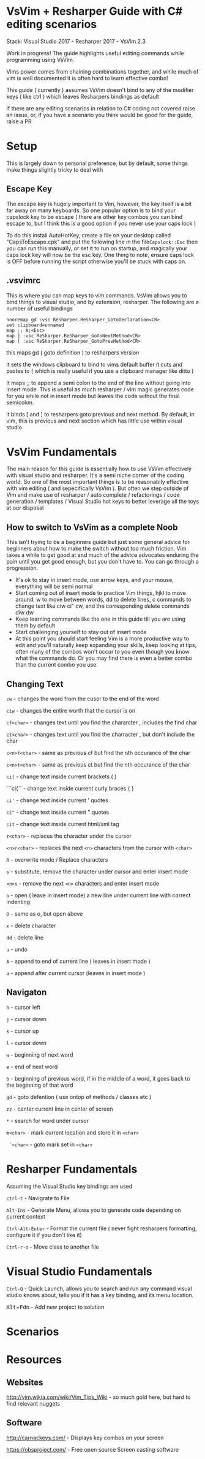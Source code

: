 # VsVim + Resharper Guide with C# editing scenarios

Stack: Visual Studio 2017 - Resharper 2017 - VsVim 2.3

Work in progress!  The guide highlights useful editing commands while programming using VsVim.  

Vims power comes from chaining combinations together, and while much of vim is well documented it is often hard to learn effective combo!

This guide ( currently ) assumes VsVim doesn't bind to any of the modifier keys ( like ctrl ) which leaves Resharpers bindings as default

If there are any editing scenarios in relation to C# coding not covered raise an issue, or, if you have a scenario you think would be good for the guide, raise a PR


# Setup

This is largely down to personal preference, but by default, some things make things slightly tricky to deal with

## Escape Key

The escape key is hugely important to Vim, however, the key itself is a bit far away on many keyboards.  So one popular option is to bind your capslock key to be escape ( there are other key combos you can bind escape to, but I think this is a good option if you never use your caps lock )

To do this install AutoHotKey, create a file on your desktop called  "CapsToEscape.cpk"
and put the following line in the file```Capslock::Esc```
then you can run this manually, or set it to run on startup, and magically your caps lock key will now be the esc key.  One thing to note, ensure caps lock is OFF before running the script otherwise you'll be stuck with caps on.


## .vsvimrc

This is where you can map keys to vim commands.  VsVim allows you to bind things to visual studio, and by extension, resharper.  The following are a number of useful bindings 

```
nnoremap gd :vsc ReSharper.ReSharper_GotoDeclaration<CR>
set clipboard=unnamed
map ;; A;<Esc>
map ] :vsc ReSharper.ReSharper_GotoNextMethod<CR>
map [ :vsc ReSharper.ReSharper_GotoPrevMethod<CR>
```

this maps gd ( goto definition ) to resharpers version

it sets the windows clipboard to bind to vims default buffer it cuts and pastes to ( which is really useful if you use a clipboard manager like ditto )

It maps ;; to append a semi colon to the end of the line without going into insert mode.  This is useful as much resharper / vim magic generates code for you while not in insert mode but leaves the code without the final semicolon.

it binds [ and ] to resharpers goto previous and next method.   By default, in vim, this is previous and next section which has little use within visual studio.  


# VsVim Fundamentals

The main reason for this guide is essentially how to use VsVim effectively with visual studio and resharper.  It's a semi niche corner of the coding world. So one of the most important things is to be reasonablly effective with vim editing ( and sepecifically VsVim ).  But often we step outside of Vim and make use of resharper / auto complete / refactorings / code generation / templates / Visual Studio hot keys to better leverage all the toys at our disposal

## How to switch to VsVim as a complete Noob

This isn't trying to be a beginners guide but just some general advice for beginners about how to make the switch without too much friction.  Vim takes a while to get good at and much of the advice advocates enduring the pain until you get good enough, but you don't have to.   You can go through a progression.

- It's ok to stay in insert mode, use arrow keys, and your mouse, everything will be semi normal
- Start coming out of insert mode to practice Vim things,  hjkl to move around, w to move between words,  dd to delete lines, c commands to change text like ciw ci" cw, and the corresponding delete commands  diw dw   
- Keep learning commands like the one in this guide till you are using them by default
- Start challenging yourself to stay out of insert mode
- At this point you should start feeling Vim is a more productive way to edit and you'll naturally keep expanding your skills, keep looking at tips, often many of the combos won't occur to you even though you know what the commands do.  Or you may find there is even a better combo than the current combo you use.


## Changing Text


```cw```  - changes the word from the cusor to the end of the word

```ciw``` - changes the entire worth that the cursor is on

```cf<char>``` - changes text until you find the chararcter <char>, includes the find char

```ct<char>``` - changes text until you find the charracter <char>, but don't include the char

```c<n>f<char>``` -  same as previous cf but find the nth occurance of the char

```c<n>t<char>``` -  same as previous ct but find the nth occurance of the char

```ci(``` - change text inside current brackets ( ) 

```ci{`` - change text inside current curly braces { }

```ci'``` - change text inside current ' quotes

```ci"``` - change text inside current " quotes

```cit``` - change text inside current html/xml tag  

```r<char>``` - replaces the character under the cursor

```<n>r<char>``` - replaces the next ```<n>``` characters from the cursor with ```<char>```

```R``` - overwrite mode / Replace characters

```s``` - substitute, remove the character under cursor and enter insert mode

```<n>s``` - remove the next ```<n>``` characters and enter insert mode


```o``` - open ( leave in insert mode) a new line under current line with correct indenting

```O``` - same as o, but open above

```x``` - delete character

```dd``` - delete line

```u``` - undo

```A``` - append to end of current line ( leaves in insert mode )

```a``` - append after current cursor (leaves in insert mode )

## Navigaton

```h``` - cursor left

```j``` - cursor down

```k``` - cursor up

```l``` - cursor down

```w``` - beginning of next word

```e``` - end of next word

```b``` - beginning of previous word,  if in the middle of a word, it goes back to the beginning of that word

```gd``` - goto defention ( use ontop of methods  / classes etc )

```zz``` - center current line in center of screen

```*``` - search for word under cursor

```m<char>``` - mark current location and store it in ```<char>```

``` `<char>``` - goto mark set in ```<char>```

# Resharper Fundamentals

Assuming the Visual Studio key bindings are used

```ctrl-t``` - Navigrate to File

```Alt-Ins``` - Generate Menu, allows you to generate code depending on current context

```Ctrl-Alt-Enter``` - Format the current file ( never fight resharpers formatting, configure it if you don't like it)

```Ctrl-r-o``` - Move class to another file

# Visual Studio Fundamentals

```Ctrl-Q``` - Quick Launch, allows you to search and run any command visual studio knows about, tells you if it has a key binding, and its menu location.  


<kbd>Alt</kbd>+<kbd>F</kbd><kbd>d</kbd><kbd>n</kbd>  - Add new project to solution

# Scenarios



# Resources 

## Websites
http://vim.wikia.com/wiki/Vim_Tips_Wiki  - so much gold here, but hard to find relevant nuggets

## Software

http://carnackeys.com/ - Displays key combos on your screen

https://obsproject.com/ - Free open source Screen casting software



